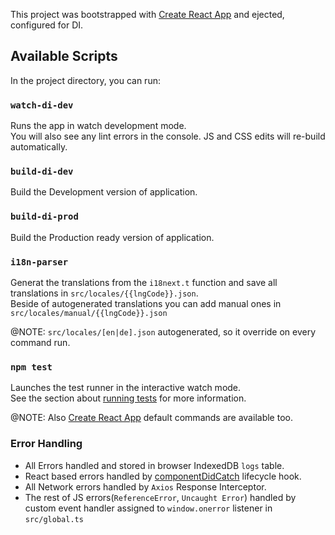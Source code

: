 This project was bootstrapped with [Create React App](https://github.com/facebook/create-react-app)
and ejected, configured for DI. 

## Available Scripts

In the project directory, you can run:


### `watch-di-dev`

Runs the app in watch development mode.<br>
You will also see any lint errors in the console.
JS and CSS edits will re-build automatically.

### `build-di-dev`

Build the Development version of application.

### `build-di-prod`

Build the Production ready version of application.

### `i18n-parser`

Generat the translations from the `i18next.t` function and save all translations in `src/locales/{{lngCode}}.json`.  
Beside of autogenerated translations you can add manual ones in `src/locales/manual/{{lngCode}}.json`

@NOTE: `src/locales/[en|de].json` autogenerated, so it override on every command run.

### `npm test`

Launches the test runner in the interactive watch mode.<br>
See the section about [running tests](https://facebook.github.io/create-react-app/docs/running-tests) for more information.

@NOTE: Also [Create React App](https://github.com/facebook/create-react-app) default commands are available too.

### Error Handling
* All Errors handled and stored in browser IndexedDB `logs` table.
* React based errors handled by [componentDidCatch](https://reactjs.org/blog/2017/07/26/error-handling-in-react-16.html) lifecycle hook.
* All Network errors handled by `Axios` Response Interceptor.
* The rest of JS errors(`ReferenceError`, `Uncaught Error`) handled by custom event handler assigned to `window.onerror` listener in `src/global.ts`
